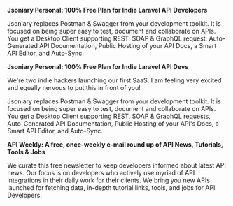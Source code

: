 **Jsoniary Personal: 100% Free Plan for Indie Laravel API Developers**

Jsoniary replaces Postman & Swagger from your development toolkit. It is focused on being super easy to test, document and collaborate on APIs. You get a Desktop Client supporting REST, SOAP & GraphQL request, Auto-Generated API Documentation, Public Hosting of your API Docs, a Smart API Editor, and Auto-Sync.

**Jsoniary Personal: 100% Free Plan for Indie Laravel API Devs**

We're two indie hackers launching our first SaaS. I am feeling very excited and equally nervous to put this in front of you!

Jsoniary replaces Postman & Swagger from your development toolkit. It is focused on being super easy to test, document and collaborate on APIs. You get a Desktop Client supporting REST, SOAP & GraphQL requests, Auto-Generated API Documentation, Public Hosting of your API's Docs, a Smart API Editor, and Auto-Sync.

**API Weekly: A free, once-weekly e-mail round up of API News, Tutorials, Tools & Jobs**

We curate this free newsletter to keep developers informed about latest API news. Our focus is on developers who actively use myriad of API integrations in their daily work for their clients. We bring you new APIs launched for fetching data, in-depth tutorial links, tools, and jobs for API Developers.
